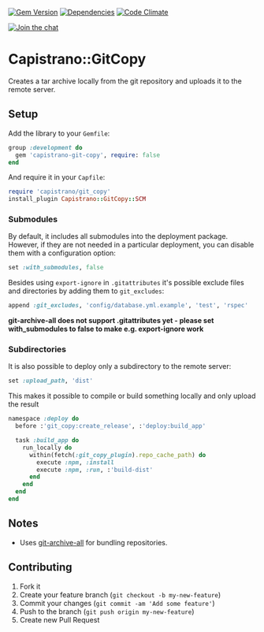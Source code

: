 [![Gem Version](https://img.shields.io/gem/v/capistrano-git-copy.svg)](https://rubygems.org/gems/capistrano-git-copy)
[![Dependencies](https://img.shields.io/gemnasium/ydkn/capistrano-git-copy.svg)](https://gemnasium.com/ydkn/capistrano-git-copy)
[![Code Climate](https://img.shields.io/codeclimate/github/ydkn/capistrano-git-copy.svg)](https://codeclimate.com/github/ydkn/capistrano-git-copy)

[![Join the chat](https://badges.gitter.im/Join%20Chat.svg)](https://gitter.im/ydkn/capistrano-git-copy)


# Capistrano::GitCopy

Creates a tar archive locally from the git repository and uploads it to the remote server.

## Setup

Add the library to your `Gemfile`:

```ruby
group :development do
  gem 'capistrano-git-copy', require: false
end
```

And require it in your `Capfile`:

```ruby
require 'capistrano/git_copy'
install_plugin Capistrano::GitCopy::SCM
```

### Submodules
By default, it includes all submodules into the deployment package. However,
if they are not needed in a particular deployment, you can disable them with
a configuration option:
```ruby
set :with_submodules, false
```
Besides using `export-ignore` in `.gitattributes` it's possible exclude files and directories by
adding them to `git_excludes`:
```ruby
append :git_excludes, 'config/database.yml.example', 'test', 'rspec'
```
**git-archive-all does not support .gitattributes yet - please set with_submodules to false to make e.g. export-ignore work**

### Subdirectories

It is also possible to deploy only a subdirectory to the remote server:
```ruby
set :upload_path, 'dist'
```
This makes it possible to compile or build something locally and only upload the result
```ruby
namespace :deploy do
  before :'git_copy:create_release', :'deploy:build_app'

  task :build_app do
    run_locally do
      within(fetch(:git_copy_plugin).repo_cache_path) do
        execute :npm, :install
        execute :npm, :run, :'build-dist'
      end
    end
  end
end
```

## Notes

* Uses [git-archive-all](https://github.com/Kentzo/git-archive-all) for bundling repositories.

## Contributing

1. Fork it
2. Create your feature branch (`git checkout -b my-new-feature`)
3. Commit your changes (`git commit -am 'Add some feature'`)
4. Push to the branch (`git push origin my-new-feature`)
5. Create new Pull Request
